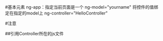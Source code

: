 #基本元素
	ng-app：指定当前页面是一个
	ng-model="yourname"  将控件的值绑定在指定的model上
	ng-controller="HelloController"

#注意

##引用Controller所在的js文件